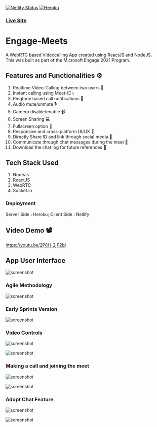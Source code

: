 ﻿[![Netlify Status](https://api.netlify.com/api/v1/badges/139f955f-e9f9-4c32-991a-3d8227346718/deploy-status)](https://app.netlify.com/sites/engage-meets/deploys)
 [![Heroku](https://heroku-badge.herokuapp.com/?app=heroku-badge)](https://engage-meets.herokuapp.com/)

### [Live Site](https://engage-meets.netlify.app/)

 # Engage-Meets
 
 A WebRTC based Videocalling App created using ReactJS and NodeJS. 
 This was built as part of the Microsoft Engage 2021 Program.
 
 
 ## Features and Functionalities ⚙️
 
 1. Realtime Video-Calling between two users 👥
 2. Instant calling using Meet-ID 📞
 3. Ringtone based call notifications 🎵
 4. Audio mute/unmute 🎙️
 5. Camera disable/enable 📹
 6. Screen Sharing 💻
 7. Fullscreen option 🔎
 8. Responsive and cross-platform UI/UX 📱
 9. Directly Share ID and link through social media 📧
 10. Communicate through chat messages during the meet 💬
 11. Download the chat log for future references 📨
 
 ## Tech Stack Used
 
 1. NodeJs
 2. ReactJS
 3. WebRTC
 4. Socket.io
 
 ### Deployment
 
  Server Side : Heroku;
  Client Side : Netlify
 

 ## Video Demo 📽️
  
  https://youtu.be/2P8H-2jP2bI
 
 ## App User Interface
 
 ![screenshot](Screenshots/avatar.png)
 
 
 ### Agile Methodology
 
 ![screenshot](Screenshots/agile.png)
 
 
 ### Early Sprints Version
 
 ![screenshot](Screenshots/screenshot1.png)
 
 
 ### Video Controls
 
 ![screenshot](Screenshots/options.png)
 
 ![screenshot](Screenshots/Capture.PNG)
 
 
 ### Making a call and joining the meet
 
 ![screenshot](Screenshots/notification.png)
 
 ![screenshot](Screenshots/share.png)
 
 
  ### Adopt Chat Feature
 
 ![screenshot](Screenshots/chat.png)
 
 ![screenshot](Screenshots/chatlog.png)
 
 
 
